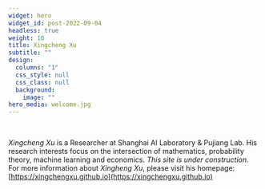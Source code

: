 ```yaml
---
widget: hero
widget_id: post-2022-09-04
headless: true
weight: 10
title: Xingcheng Xu
subtitle: ""
design:
  columns: "1"
  css_style: null
  css_class: null
  background:
    image: ""
hero_media: welcome.jpg
---
```


<br>

*Xingcheng Xu* is a Researcher at Shanghai AI Laboratory & Pujiang Lab. His research interests focus on the intersection of mathematics, probability theory, machine learning and economics. *This site is under construction.* For more information about *Xingheng Xu*, please visit his homepage: [https://xingchengxu.github.io](https://xingchengxu.github.io)